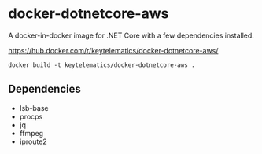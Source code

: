 # docker-dotnetcore-aws
 
A docker-in-docker image for .NET Core with a few dependencies installed.

https://hub.docker.com/r/keytelematics/docker-dotnetcore-aws/

```
docker build -t keytelematics/docker-dotnetcore-aws .
```

## Dependencies

- lsb-base       
- procps
- jq
- ffmpeg
- iproute2
